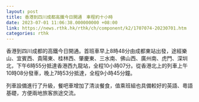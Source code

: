 ```yaml
---
layout: post
title: 香港到四川成都高鐵今日開通　車程約十小時
date: 2023-07-01 11:06:38.000000000 +08:00
link: https://news.rthk.hk/rthk/ch/component/k2/1707074-20230701.htm
categories: rthk
---
```


香港到四川成都的高鐵今日開通。首班車早上8時48分由成都東站出發，途經樂山、宜賓西、貴陽東、桂林西、肇慶東、三水南、佛山西、廣州南、虎門、深圳北，下午6時55分抵達香港西九龍站，全程10小時07分。從香港北上的列車上午10時08分發車，晚上7時53分抵達，全程9小時45分鐘。

列車設備進行了升級，餐吧車增加了清淡餐食，值乘班組也具備較好的英語、粵語基礎，方便兩地旅客旅途交流。
